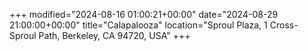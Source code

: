 +++
modified="2024-08-16 01:00:21+00:00"
date="2024-08-29 21:00:00+00:00"
title="Calapalooza"
location="Sproul Plaza, 1 Cross-Sproul Path, Berkeley, CA 94720, USA"
+++



